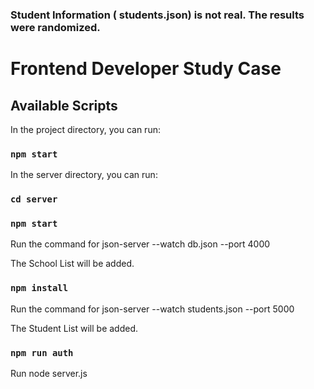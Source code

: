 ### Student Information ( students.json) is not real. The results were randomized.

# Frontend Developer Study Case

## Available Scripts

In the project directory, you can run:

### `npm start`

In the server directory, you can run:

### `cd server`
### `npm start`

Run the command for json-server --watch db.json --port 4000

The School List will be added.


### `npm install`

Run the command for json-server --watch students.json --port 5000 

The Student List will be added.

### `npm run auth`

Run node server.js



